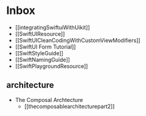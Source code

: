 # Inbox

- [[integratingSwiftuiWithUikit]]
- [[SwiftUIResource]]
- [[SwiftUICleanCodingWithCustomViewModifiers]]
- [[SwiftUI Form Tutorial]]
- [[SwiftStyleGuide]]
- [[SwiftNamingGuide]]
- [[SwiftPlaygroundResource]]


## architecture
- The Composal Archtecture
	- [[thecomposablearchitecturepart2]]
